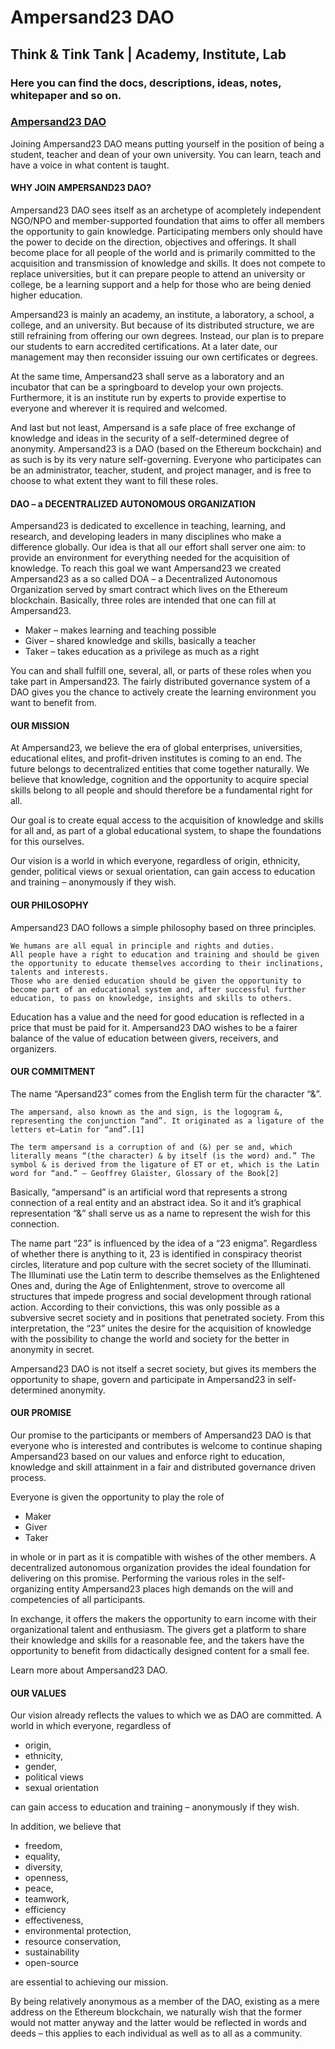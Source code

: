 # Ampersand23 DAO
## Think & Tink Tank | Academy, Institute, Lab

### Here you can find the docs, descriptions, ideas, notes, whitepaper and so on.
### [Ampersand23 DAO](https://ampersand23.org)

Joining Ampersand23 DAO means putting yourself in the position of being a student, teacher and dean of your own university. You can learn, teach and have a voice in what content is taught.

#### WHY JOIN AMPERSAND23 DAO?
Ampersand23 DAO sees itself as an archetype of acompletely independent NGO/NPO and member-supported foundation that aims to offer all members the opportunity to gain knowledge. Participating members only should have the power to decide on the direction, objectives and offerings. It shall become place for all people of the world and is primarily committed to the acquisition and transmission of knowledge and skills. It does not compete to replace universities, but it can prepare people to attend an university or college, be a learning support and a help for those who are being denied higher education.

Ampersand23 is mainly an academy, an institute, a laboratory, a school, a college, and an university. But because of its distributed structure, we are still refraining from offering our own degrees. Instead, our plan is to prepare our students to earn accredited certifications. At a later date, our management may then reconsider issuing our own certificates or degrees.

At the same time, Ampersand23 shall serve as a laboratory and an incubator that can be a springboard to develop your own projects. Furthermore, it is an institute run by experts to provide expertise to everyone and wherever it is required and welcomed.

And last but not least, Ampersand is a safe place of free exchange of knowledge and ideas in the security of a self-determined degree of anonymity. Ampersand23 is a DAO (based on the Ethereum bockchain) and as such is by its very nature self-governing. Everyone who participates can be an administrator, teacher, student, and project manager, and is free to choose to what extent they want to fill these roles.

#### DAO – a DECENTRALIZED AUTONOMOUS ORGANIZATION

Ampersand23 is dedicated to excellence in teaching, learning, and research, and developing leaders in many disciplines who make a difference globally. Our idea is that all our effort shall server one aim: to provide an environment for everything needed for the acquisition of knowledge. To reach this goal we want Ampersand23 we created Ampersand23 as a so called DOA – a Decentralized Autonomous Organization served by smart contract which lives on the Ethereum blockchain. Basically, three roles are intended that one can fill at Ampersand23. 

* Maker – makes learning and teaching possible
* Giver – shared knowledge and skills, basically a teacher
* Taker – takes education as a privilege as much as a right

You can and shall fulfill one, several, all, or parts of these roles when you take part in Ampersand23. The fairly distributed governance system of a DAO gives you the chance to actively create the learning environment you want to benefit from.

#### OUR MISSION

At Ampersand23, we believe the era of global enterprises, universities, educational elites, and profit-driven institutes is coming to an end. The future belongs to decentralized entities that come together naturally. We believe that knowledge, cognition and the opportunity to acquire special skills belong to all people and should therefore be a fundamental right for all.

Our goal is to create equal access to the acquisition of knowledge and skills for all and, as part of a global educational system, to shape the foundations for this ourselves.

Our vision is a world in which everyone, regardless of origin, ethnicity, gender, political views or sexual orientation, can gain access to education and training – anonymously if they wish.

#### OUR PHILOSOPHY

Ampersand23 DAO follows a simple philosophy based on three principles.

    We humans are all equal in principle and rights and duties.
    All people have a right to education and training and should be given the opportunity to educate themselves according to their inclinations, talents and interests.
    Those who are denied education should be given the opportunity to become part of an educational system and, after successful further education, to pass on knowledge, insights and skills to others.

Education has a value and the need for good education is reflected in a price that must be paid for it. Ampersand23 DAO wishes to be a fairer balance of the value of education between givers, receivers, and organizers.

#### OUR COMMITMENT

The name “Apersand23” comes from the English term für the character “&”.

    The ampersand, also known as the and sign, is the logogram &, representing the conjunction “and”. It originated as a ligature of the letters et—Latin for “and”.[1]

    The term ampersand is a corruption of and (&) per se and, which literally means “(the character) & by itself (is the word) and.” The symbol & is derived from the ligature of ET or et, which is the Latin word for “and.” — Geoffrey Glaister, Glossary of the Book[2]

Basically, “ampersand” is an artificial word that represents a strong connection of a real entity and an abstract idea. So it and it’s graphical representation “&” shall serve us as a name to represent the wish for this connection.

The name part “23” is influenced by the idea of a “23 enigma”. Regardless of whether there is anything to it, 23 is identified in conspiracy theorist circles, literature and pop culture with the secret society of the Illuminati. The Illuminati use the Latin term to describe themselves as the Enlightened Ones and, during the Age of Enlightenment, strove to overcome all structures that impede progress and social development through rational action. According to their convictions, this was only possible as a subversive secret society and in positions that penetrated society. From this interpretation, the “23” unites the desire for the acquisition of knowledge with the possibility to change the world and society for the better in anonymity in secret.

Ampersand23 DAO is not itself a secret society, but gives its members the opportunity to shape, govern and participate in Ampersand23 in self-determined anonymity.

#### OUR PROMISE

Our promise to the participants or members of Ampersand23 DAO is that everyone who is interested and contributes is welcome to continue shaping Ampersand23 based on our values and enforce right to education, knowledge and skill attainment in a fair and distributed governance driven process.

Everyone is given the opportunity to play the role of

* Maker
* Giver
* Taker

in whole or in part as it is compatible with wishes of the other members. A decentralized autonomous organization provides the ideal foundation for delivering on this promise. Performing the various roles in the self-organizing entity Ampersand23 places high demands on the will and competencies of all participants.

In exchange, it offers the makers the opportunity to earn income with their organizational talent and enthusiasm. The givers get a platform to share their knowledge and skills for a reasonable fee, and the takers have the opportunity to benefit from didactically designed content for a small fee.

Learn more about Ampersand23 DAO.

#### OUR VALUES

Our vision already reflects the values to which we as DAO are committed. A world in which everyone, regardless of

* origin,
* ethnicity,
* gender,
* political views
* sexual orientation

can gain access to education and training – anonymously if they wish.

In addition, we believe that

* freedom,
* equality,
* diversity,
* openness,
* peace,
* teamwork,
* efficiency
* effectiveness,
* environmental protection,
* resource conservation,
* sustainability
* open-source

are essential to achieving our mission.

By being relatively anonymous as a member of the DAO, existing as a mere address on the Ethereum blockchain, we naturally wish that the former would not matter anyway and the latter would be reflected in words and deeds – this applies to each individual as well as to all as a community.
